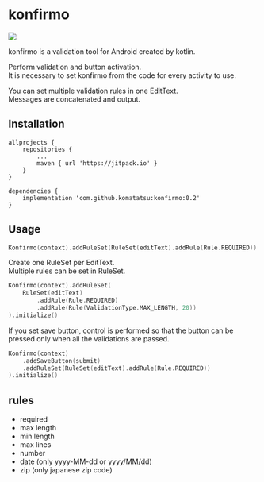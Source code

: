 # konfirmo

[![](https://jitpack.io/v/komatatsu/konfirmo.svg)](https://jitpack.io/#komatatsu/konfirmo)

konfirmo is a validation tool for Android created by kotlin.

Perform validation and button activation.  
It is necessary to set konfirmo from the code for every activity to use.

You can set multiple validation rules in one EditText.  
Messages are concatenated and output.

## Installation

```
allprojects {
    repositories {
        ...
        maven { url 'https://jitpack.io' }
    }
}
```

```
dependencies {
    implementation 'com.github.komatatsu:konfirmo:0.2'
}
```

## Usage

```kotlin
Konfirmo(context).addRuleSet(RuleSet(editText).addRule(Rule.REQUIRED)).initialize()
```

Create one RuleSet per EditText.  
Multiple rules can be set in RuleSet.

```kotlin
Konfirmo(context).addRuleSet(
    RuleSet(editText)
        .addRule(Rule.REQUIRED)
        .addRule(Rule(ValidationType.MAX_LENGTH, 20))
).initialize()
```

If you set save button, control is performed so that the button can be pressed only when all the validations are passed.

```kotlin
Konfirmo(context)
    .addSaveButton(submit)
    .addRuleSet(RuleSet(editText).addRule(Rule.REQUIRED))
).initialize()
```

## rules

- required
- max length
- min length
- max lines
- number
- date (only yyyy-MM-dd or yyyy/MM/dd)
- zip (only japanese zip code)
